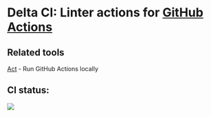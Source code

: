# Delta CI: Linter actions for [GitHub Actions](https://github.com/features/actions)

## Related tools

[Act](https://github.com/nektos/act) - Run GitHub Actions locally

## CI status:

![](https://github.com/sunjon/github_actions/workflows/.github/workflows/linters.yml/badge.svg)

